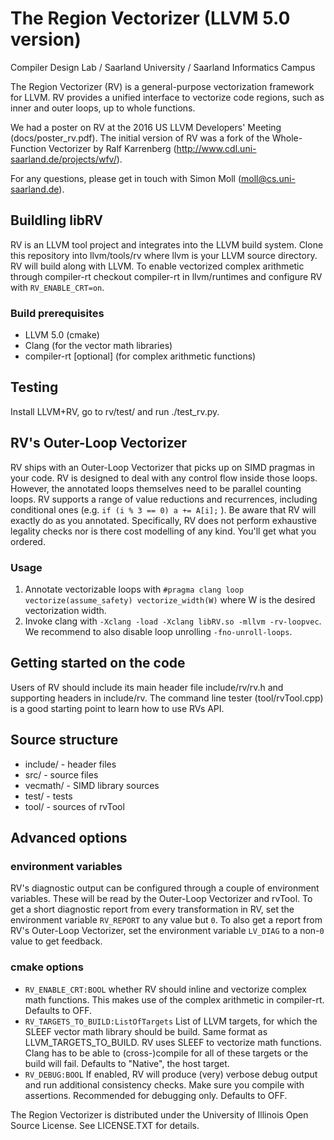 # The Region Vectorizer (LLVM 5.0 version)

Compiler Design Lab / Saarland University / Saarland Informatics Campus


The Region Vectorizer (RV) is a general-purpose vectorization framework for LLVM.
RV provides a unified interface to vectorize code regions, such as inner and outer loops, up to whole functions.

We had a poster on RV at the 2016 US LLVM Developers' Meeting (docs/poster_rv.pdf).
The initial version of RV was a fork of the Whole-Function Vectorizer by Ralf Karrenberg (http://www.cdl.uni-saarland.de/projects/wfv/).

For any questions, please get in touch with Simon Moll (moll@cs.uni-saarland.de).

## Buildling libRV

RV is an LLVM tool project and integrates into the LLVM build system.
Clone this repository into llvm/tools/rv where llvm is your LLVM source directory. RV will build along with LLVM.
To enable vectorized complex arithmetic through compiler-rt checkout compiler-rt in llvm/runtimes and configure RV with `RV_ENABLE_CRT=on`.

### Build prerequisites 

* LLVM 5.0 (cmake)
* Clang (for the vector math libraries)
* compiler-rt [optional] (for complex arithmetic functions)



## Testing

Install LLVM+RV, go to rv/test/ and run ./test_rv.py.

## RV's Outer-Loop Vectorizer

RV ships with an Outer-Loop Vectorizer that picks up on SIMD pragmas in your code.
RV is designed to deal with any control flow inside those loops. However, the annotated loops themselves need to be parallel counting loops.
RV supports a range of value reductions and recurrences, including conditional ones (e.g. `if (i % 3 == 0) a += A[i];` ).
Be aware that RV will exactly do as you annotated. Specifically, RV does not perform exhaustive legality checks nor is there cost modelling of any kind.
You'll get what you ordered.

### Usage

1. Annotate vectorizable loops with `#pragma clang loop vectorize(assume_safety) vectorize_width(W)` where W is the desired vectorization width.
2. Invoke clang with `-Xclang -load -Xclang libRV.so -mllvm -rv-loopvec`. We recommend to also disable loop unrolling `-fno-unroll-loops`.

## Getting started on the code

Users of RV should include its main header file include/rv/rv.h and supporting headers in include/rv.
The command line tester (tool/rvTool.cpp) is a good starting point to learn how to use RVs API.

## Source structure
* include/ - header files
* src/ - source files
* vecmath/ - SIMD library sources
* test/ - tests
* tool/ - sources of rvTool



## Advanced options

### environment variables

RV's diagnostic output can be configured through a couple of environment variables. These will be read by the Outer-Loop Vectorizer and rvTool.
To get a short diagnostic report from every transformation in RV, set the environment variable `RV_REPORT` to any value but `0`.
To also get a report from RV's Outer-Loop Vectorizer, set the environment variable `LV_DIAG` to a non-`0` value to get feedback.

### cmake options

* `RV_ENABLE_CRT:BOOL`
whether RV should inline and vectorize complex math functions. This makes use of the complex arithmetic in compiler-rt. Defaults to OFF.
* `RV_TARGETS_TO_BUILD:ListOfTargets`
List of LLVM targets, for which the SLEEF vector math library should be build. Same format as LLVM_TARGETS_TO_BUILD. RV uses SLEEF to vectorize math functions. Clang has to be able to (cross-)compile for all of these targets or the build will fail. Defaults to "Native", the host target.
* `RV_DEBUG:BOOL`
If enabled, RV will produce (very) verbose debug output and run additional consistency checks. Make sure you compile with assertions. Recommended for debugging only. Defaults to OFF.




The Region Vectorizer is distributed under the University of Illinois Open Source
License. See LICENSE.TXT for details.


